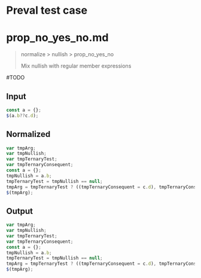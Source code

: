 # Preval test case

# prop_no_yes_no.md

> normalize > nullish > prop_no_yes_no
>
> Mix nullish with regular member expressions

#TODO

## Input

`````js filename=intro
const a = {};
$(a.b??c.d);
`````

## Normalized

`````js filename=intro
var tmpArg;
var tmpNullish;
var tmpTernaryTest;
var tmpTernaryConsequent;
const a = {};
tmpNullish = a.b;
tmpTernaryTest = tmpNullish == null;
tmpArg = tmpTernaryTest ? ((tmpTernaryConsequent = c.d), tmpTernaryConsequent) : tmpNullish;
$(tmpArg);
`````

## Output

`````js filename=intro
var tmpArg;
var tmpNullish;
var tmpTernaryTest;
var tmpTernaryConsequent;
const a = {};
tmpNullish = a.b;
tmpTernaryTest = tmpNullish == null;
tmpArg = tmpTernaryTest ? ((tmpTernaryConsequent = c.d), tmpTernaryConsequent) : tmpNullish;
$(tmpArg);
`````
